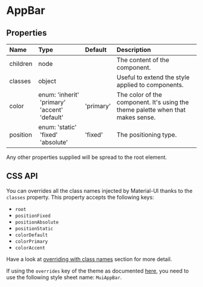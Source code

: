 # AppBar



## Properties
| Name | Type | Default | Description |
|:-----|:-----|:--------|:------------|
| children | node |  | The content of the component. |
| classes | object |  | Useful to extend the style applied to components. |
| color | enum:&nbsp;'inherit'<br>&nbsp;'primary'<br>&nbsp;'accent'<br>&nbsp;'default'<br> | 'primary' | The color of the component. It's using the theme palette when that makes sense. |
| position | enum:&nbsp;'static'<br>&nbsp;'fixed'<br>&nbsp;'absolute'<br> | 'fixed' | The positioning type. |

Any other properties supplied will be spread to the root element.

## CSS API

You can overrides all the class names injected by Material-UI thanks to the `classes` property.
This property accepts the following keys:
- `root`
- `positionFixed`
- `positionAbsolute`
- `positionStatic`
- `colorDefault`
- `colorPrimary`
- `colorAccent`

Have a look at [overriding with class names](/customization/overrides#overriding-with-class-names)
section for more detail.

If using the `overrides` key of the theme as documented
[here](/customization/themes#customizing-all-instances-of-a-component-type),
you need to use the following style sheet name: `MuiAppBar`.
